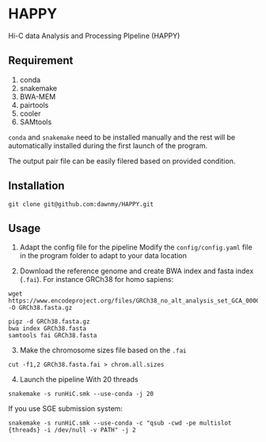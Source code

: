 # HAPPY
Hi-C data Analysis and Processing PIpeline (HAPPY)

## Requirement

1. conda
2. snakemake
3. BWA-MEM
4. pairtools
5. cooler
6. SAMtools

`conda` and `snakemake` need to be installed manually and the rest will be automatically installed during the first launch of the program.

The output pair file can be easily filered based on provided condition.

## Installation

```shell
git clone git@github.com:dawnmy/HAPPY.git
```

## Usage

1. Adapt the config file for the pipeline
Modify the `config/config.yaml` file in the program folder to adapt to your data location

2. Download the reference genome and create BWA index and fasta index (`.fai`). 
For instance GRCh38 for homo sapiens:
```shell
wget https://www.encodeproject.org/files/GRCh38_no_alt_analysis_set_GCA_000001405.15/@@download/GRCh38_no_alt_analysis_set_GCA_000001405.15.fasta.gz -O GRCh38.fasta.gz

pigz -d GRCh38.fasta.gz
bwa index GRCh38.fasta
samtools fai GRCh38.fasta
```

3. Make the chromosome sizes file based on the `.fai`
```shell
cut -f1,2 GRCh38.fasta.fai > chrom.all.sizes
```

4. Launch the pipeline
With 20 threads
```shell
snakemake -s runHiC.smk --use-conda -j 20
```

If you use SGE submission system:
```shell
snakemake -s runHiC.smk --use-conda -c "qsub -cwd -pe multislot {threads} -i /dev/null -v PATH" -j 2
```
